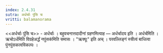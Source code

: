 ```yaml
---
index: 2.4.31
sutra: अर्धर्चाः पुंसि च
vritti: balamanorama
---
```


<<अर्धर्चाः पुंसि च>> - अर्धर्चाः । बहुवचनात्तदादीनां ग्रहणमित्याह — अर्धर्चादय इति । अर्धर्चमिति । ऋचोऽर्धमिति विग्रहेअर्द्धं नपुंसक॑मिति समासः । "ऋक्पूः" इति अच् । परवल्लिङ्गं स्त्रीत्वं बाधित्वा पुंनपुंसकत्वविकल्पः ।
